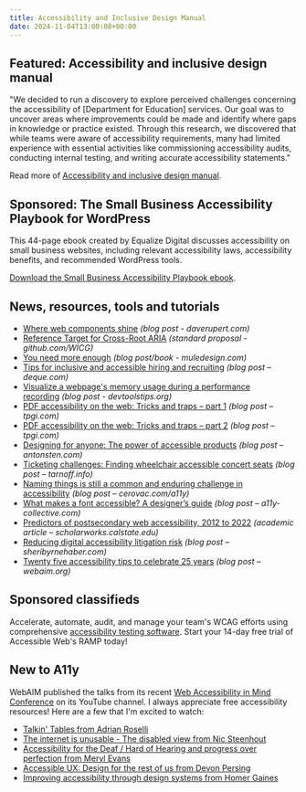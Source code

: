 ```yaml
---
title: Accessibility and Inclusive Design Manual
date: 2024-11-04T13:00:08+00:00
---
```


## Featured: Accessibility and inclusive design manual

"We decided to run a discovery to explore perceived challenges concerning the accessibility of [Department for Education] services. Our goal was to uncover areas where improvements could be made and identify where gaps in knowledge or practice existed. Through this research, we discovered that while teams were aware of accessibility requirements, many had limited experience with essential activities like commissioning accessibility audits, conducting internal testing, and writing accurate accessibility statements."

Read more of [Accessibility and inclusive design manual](https://accessibility.blog.gov.uk/2024/10/29/accessibility-and-inclusive-design-manual-blog/).

## Sponsored: The Small Business Accessibility Playbook for WordPress

This 44-page ebook created by Equalize Digital discusses accessibility on small business websites, including relevant accessibility laws, accessibility benefits, and recommended WordPress tools.

[Download the Small Business Accessibility Playbook ebook](https://equalizedigital.com/the-small-business-accessibility-playbook-for-wordpress/?utm_source=a11yweekly&utm_medium=sponsored).

## News, resources, tools and tutorials

- [Where web components shine](https://daverupert.com/2024/10/super-web-components-sunshine/) *(blog post - daverupert.com)*
- [Reference Target for Cross-Root ARIA](https://github.com/WICG/webcomponents/blob/gh-pages/proposals/reference-target-explainer.md) *(standard proposal - github.com/WICG)*
- [You need more enough](https://www.muledesign.com/blog/you-need-more-enough) *(blog post/book - muledesign.com)*
- [Tips for inclusive and accessible hiring and recruiting](https://www.deque.com/blog/tips-for-inclusive-and-accessible-hiring-and-recruiting/) *(blog post – deque.com)*
- [Visualize a webpage's memory usage during a performance recording](https://devtoolstips.org/tips/en/visualize-memory-usage-during-perf-recording/) *(blog post - devtoolstips.org)*
- [PDF accessibility on the web: Tricks and traps – part 1](https://www.tpgi.com/pdf-accessibility-on-the-web-tricks-and-traps-part-1/) *(blog post – tpgi.com)*
- [PDF accessibility on the web: Tricks and traps – part 2](https://www.tpgi.com/pdf-accessibility-on-the-web-tricks-and-traps-part-2/) *(blog post – tpgi.com)*
- [Designing for anyone: The power of accessible products](https://www.antonsten.com/articles/designing-for-anyone/) *(blog post – antonsten.com)*
- [Ticketing challenges: Finding wheelchair accessible concert seats](https://tarnoff.info/2024/10/24/ticketing-challenges-finding-wheelchair-accessible-concert-seats/) *(blog post – tarnoff.info)*
- [Naming things is still a common and enduring challenge in accessibility](https://cerovac.com/a11y/2024/10/naming-things-is-still-a-common-and-enduring-challenge-in-accessibility/) *(blog post – cerovac.com/a11y)*
- [What makes a font accessible? A designer’s guide](https://www.a11y-collective.com/blog/accessible-fonts/) *(blog post – a11y-collective.com)*
- [Predictors of postsecondary web accessibility, 2012 to 2022](https://scholarworks.calstate.edu/concern/publications/gb19fd48d) *(academic article – scholarworks.calstate.edu)*
- [Reducing digital accessibility litigation risk](https://www.sheribyrnehaber.com/reducing-digital-accessibility-litigation-risk/) *(blog post – sheribyrnehaber.com)*
- [Twenty five accessibility tips to celebrate 25 years](https://webaim.org/blog/25-tips/) *(blog post – webaim.org)*

## Sponsored classifieds

Accelerate, automate, audit, and manage your team's WCAG efforts using comprehensive [accessibility testing software](http://accessibleweb.com/?utm_source=a11y_weekly&utm_medium=ad&utm_campaign=a11y_top_ad). Start your 14-day free trial of Accessible Web's RAMP today!

## New to A11y

WebAIM published the talks from its recent [Web Accessibility in Mind Conference](https://conference.webaim.org) on its YouTube channel. I always appreciate free accessibility resources! Here are a few that I'm excited to watch:

- [Talkin' Tables from Adrian Roselli](https://www.youtube.com/watch?v=xaIjHF7FHv8)
- [The internet is unusable - The disabled view from Nic Steenhout](https://www.youtube.com/watch?v=naYwty9mMMA)
- [Accessibility for the Deaf / Hard of Hearing and progress over perfection from Meryl Evans](https://www.youtube.com/watch?v=ROFEXy-X-JU)
- [Accessible UX: Design for the rest of us from Devon Persing](https://www.youtube.com/watch?v=15U3sZmXL4I)
- [Improving accessibility through design systems from Homer Gaines](https://www.youtube.com/watch?v=lsl3xMUL-zo)
